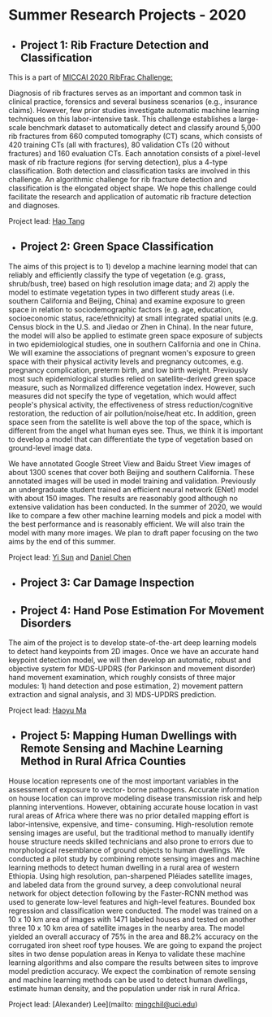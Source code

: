 # Summer Research Projects - 2020


* ## Project 1:  Rib Fracture Detection and Classification

This is a part of [MICCAI 2020 RibFrac Challenge:](https://ribfrac.grand-challenge.org/overview)

Diagnosis of rib fractures serves as an important and common task in clinical practice, forensics and several business scenarios (e.g., insurance claims). However, few prior studies investigate automatic machine learning techniques on this labor-intensive task. This challenge establishes a large-scale benchmark dataset to automatically detect and classify around 5,000 rib fractures from 660 computed tomography (CT) scans, which consists of 420 training CTs (all with fractures), 80 validation CTs (20 without fractures) and 160 evaluation CTs. Each annotation consists of a pixel-level mask of rib fracture regions (for serving detection), plus a 4-type classification. Both detection and classification tasks are involved in this challenge. An algorithmic challenge for rib fracture detection and classification is the elongated object shape. We hope this challenge could facilitate the research and application of automatic rib fracture detection and diagnoses.  

Project lead: [Hao Tang](mailto:htang6@uci.edu)

* ## Project 2: Green Space Classification

The aims of this project is to 1) develop a machine learning model that can reliably and efficiently classify the type of vegetation (e.g. grass, shrub/bush, tree) based on high resolution image data; and 2) apply the model to estimate vegetation types in two different study areas (i.e. southern California and Beijing, China) and examine exposure to green space in relation to sociodemographic factors (e.g. age, education, socioeconomic status, race/ethnicity) at small integrated spatial units (e.g. Census block in the U.S. and Jiedao or Zhen in China).  In the near future, the model will also be applied to estimate green space exposure of subjects in two epidemiological studies, one in southern California and one in China.  We will examine the associations of pregnant women's exposure to green space with their physical activity levels and pregnancy outcomes, e.g. pregnancy complication, preterm birth, and low birth weight.  Previously most such epidemiological studies relied on satellite-derived green space measure, such as Normalized difference vegetation index.  However, such measures did not specify the type of vegetation, which would affect people's physical activity, the effectiveness of stress reduction/cognitive restoration, the reduction of air pollution/noise/heat etc.  In addition, green space seen from the satellite is well above the top of the space, which is different from the angel what human eyes see.  Thus, we think it is important to develop a model that can differentiate the type of vegetation based on ground-level image data.

We have annotated Google Street View and Baidu Street View images of about 1300 scenes that cover both Beijing and southern California.   These annotated images will be used in model training and validation.  Previously an undergraduate student trained an efficient neural network (ENet) model with about 150 images.  The results are reasonably good although no extensive validation has been conducted.  In the summer of 2020, we would like to compare a few other machine learning models and pick a model with the best performance and is reasonably efficient.  We will also train the model with many more images.  We plan to draft paper focusing on the two aims  by the end of this summer.

Project lead: [Yi Sun](mailto:suny16@uci.edu) and [Daniel Chen](mailto:liangjc2@uci.edu)

* ## Project 3: Car Damage Inspection



* ## Project 4: Hand Pose Estimation For Movement Disorders

The aim of the project is to develop state-of-the-art deep learning models to detect hand keypoints from 2D images. Once we have an accurate hand keypoint detection model, we will then develop an automatic, robust and objective system for MDS-UPDRS (for Parkinson and movement disorder) hand movement examination, which roughly consists of three major modules: 1) hand detection and pose estimation, 2) movement pattern extraction and signal analysis, and 3) MDS-UPDRS prediction. 

Project lead: [Haoyu Ma](mailto:haoyum3@uci.edu)

* ## Project 5: Mapping Human Dwellings with Remote Sensing and Machine Learning Method in Rural Africa Counties

House location represents one of the most important variables in the assessment of exposure to vector-
borne pathogens. Accurate information on house location can improve modeling disease transmission
risk and help planning interventions. However, obtaining accurate house location in vast rural areas of
Africa where there was no prior detailed mapping effort is labor-intensive, expensive, and time-
consuming. High-resolution remote sensing images are useful, but the traditional method to manually
identify house structure needs skilled technicians and also prone to errors due to morphological
resemblance of ground objects to human dwellings.
We conducted a pilot study by combining remote sensing images and machine learning methods to
detect human dwelling in a rural area of western Ethiopia. Using high resolution, pan-sharpened
Pléiades satellite images, and labeled data from the ground survey, a deep convolutional neural network
for object detection following by the Faster-RCNN method was used to generate low-level features and
high-level features. Bounded box regression and classification were conducted. The model was trained
on a 10 x 10 km area of images with 1471 labeled houses and tested on another three 10 x 10 km area
of satellite images in the nearby area. The model yielded an overall accuracy of 75% in the area and
88.2% accuracy on the corrugated iron sheet roof type houses.
We are going to expand the project sites in two dense population areas in Kenya to validate these
machine learning algorithms and also compare the results between sites to improve model prediction
accuracy. We expect the combination of remote sensing and machine learning methods can be used to
detect human dwellings, estimate human density, and the population under risk in rural Africa.

Project lead: [Alexander) Lee](mailto: mingchil@uci.edu)



